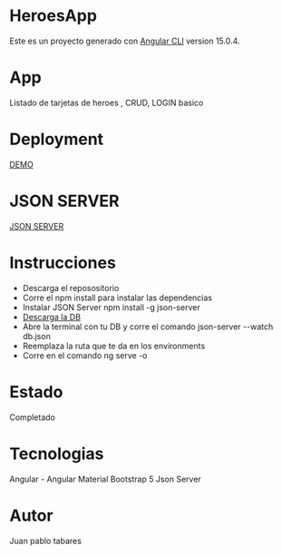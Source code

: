 # HeroesApp

Este es un proyecto generado con [Angular CLI](https://github.com/angular/angular-cli) version 15.0.4.

# App
Listado de tarjetas de heroes , CRUD, LOGIN basico

# Deployment
[DEMO](https://crud-heroeslista.netlify.app/#/auth/login)


# JSON SERVER
[JSON SERVER](https://heroes-crud-jp.netlify.app/404)

# Instrucciones
- Descarga el reposositorio
- Corre el npm install para instalar las dependencias
- Instalar JSON Server npm install -g json-server
- [Descarga la DB](https://github.com/jutaga/dbjson)
- Abre la terminal con tu DB y corre el comando json-server --watch db.json
- Reemplaza la ruta que te da en los environments
- Corre en el comando ng serve -o

# Estado
Completado

# Tecnologias
Angular - Angular Material
Bootstrap 5
Json Server

# Autor 
Juan pablo tabares
